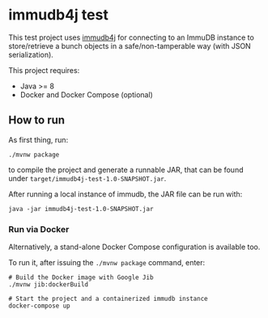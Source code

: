 # immudb4j test

This test project uses [immudb4j](https://github.com/codenotary/immudb4j) for connecting to an ImmuDB instance to store/retrieve a bunch objects in a
safe/non-tamperable way (with JSON serialization).

This project requires:

- Java >= 8
- Docker and Docker Compose (optional)

## How to run

As first thing, run:

```
./mvnw package
```

to compile the project and generate a runnable JAR, that can be found under
`target/immudb4j-test-1.0-SNAPSHOT.jar`.

After running a local instance of immudb, the JAR file can be run with:

```
java -jar immudb4j-test-1.0-SNAPSHOT.jar
```

### Run via Docker

Alternatively, a stand-alone Docker Compose configuration is available too.

To run it, after issuing the `./mvnw package` command, enter:
 
```
# Build the Docker image with Google Jib
./mvnw jib:dockerBuild

# Start the project and a containerized immudb instance
docker-compose up
```
